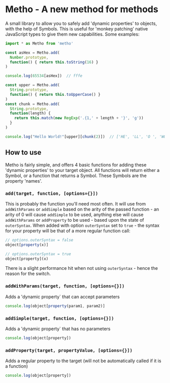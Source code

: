 # Metho - A new method for methods

A small library to allow you to safely add 'dynamic properties' to objects, with the help of Symbols. This is useful for 'monkey patching' native JavaScript types to give them new capabilities. Some examples:

```js
import * as Metho from 'metho'

const asHex = Metho.add(
  Number.prototype,
  function() { return this.toString(16) }
)

console.log(65534[asHex])  // fffe

const upper = Metho.add(
  String.prototype,
  function() { return this.toUpperCase() }
)
const chunk = Metho.add(
  String.prototype,
  function(length) {
    return this.match(new RegExp('.{1,' + length + '}', 'g'))
  }
)

console.log("Hello World!"[upper][chunk(2)])  // ['HE', 'LL', 'O ', 'WO', 'RL', 'D!']
```

## How to use

Metho is fairly simple, and offers 4 basic functions for adding these 'dynamic properties' to your target object. All functions will return either a Symbol, or a function that returns a Symbol. These Symbols are the property 'names'.

### `add(target, function, [options={}])`
This is probably the function you'll need most often. It will use from `addWithParams` or `addSimple` based on the arity of the passed function - an arity of 0 will cause `addSimple` to be used, anything else will cause `addWithParams` or `addProperty` to be used - based upon the state of `outerSyntax`. When added with option `outerSyntax` set to `true` - the syntax for your property will be that of a more regular function call:
```js
// options.outerSyntax = false
object[property(x)]

// options.outerSyntax = true
object[property](x)
```
There is a slight performance hit when not using `outerSyntax` - hence the reason for the switch.

### `addWithParams(target, function, [options={}])`
Adds a 'dynamic property` that can accept parameters
```js
console.log(object[property(param1, param2)]
```

### `addSimple(target, function, [options={}])`
Adds a 'dynamic property` that has no parameters
```js
console.log(object[property])
```

### `addProperty(target, propertyValue, [options={}])`
Adds a regular property to the target (will not be automatically called if it is a function)
```js
console.log(object[property])
```
